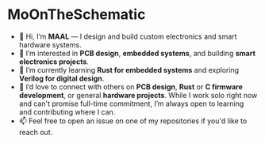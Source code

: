 # MoOnTheSchematic
- 👋 Hi, I’m **MAAL** — I design and build custom electronics and smart hardware systems.
- 👀 I’m interested in **PCB design**, **embedded systems**, and building **smart electronics projects**.
- 🌱 I’m currently learning **Rust for embedded systems** and exploring **Verilog for digital design**.
- 🤝 I’d love to connect with others on **PCB design**, **Rust** or **C firmware development**, or general **hardware projects**. While I work solo right now and can't promise full-time commitment, I’m always open to learning and contributing where I can.
- 📫 Feel free to open an issue on one of my repositories if you'd like to reach out.

<!---
MoOnTheSchematic/MoOnTheSchematic is a ✨ special ✨ repository because its `README.md` (this file) appears on your GitHub profile.
You can click the Preview link to take a look at your changes.
--->
